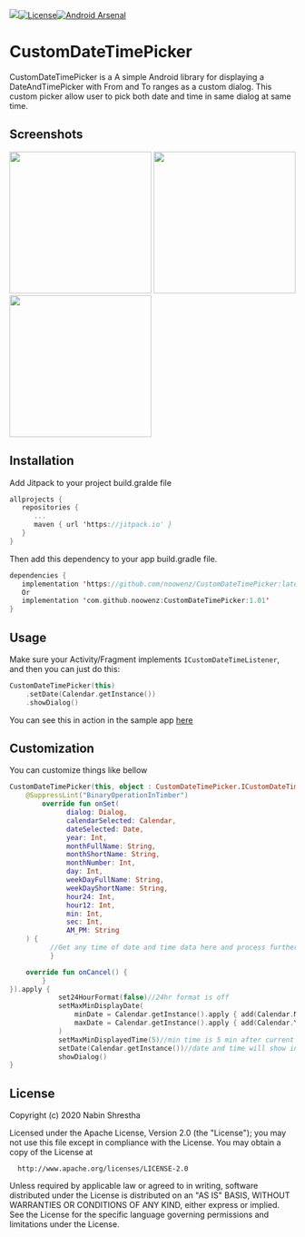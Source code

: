 [![](https://jitpack.io/v/noowenz/CustomDateTimePicker.svg)](https://jitpack.io/#noowenz/CustomDateTimePicker)[![License](https://img.shields.io/badge/License-Apache%202.0-blue.svg)](https://opensource.org/licenses/Apache-2.0)[![Android Arsenal]( https://img.shields.io/badge/Android%20Arsenal-CustomDateTimePicker-green.svg?style=flat )]( https://android-arsenal.com/details/1/8087 )

# CustomDateTimePicker

CustomDateTimePicker is a A simple Android library for displaying a DateAndTimePicker with From and To ranges as a custom dialog. This custom picker allow user to pick both date and time in same dialog at same time. 

## Screenshots

<img src="https://github.com/noowenz/CustomDateTimePicker/blob/master/art/customdatetimepickerbefore.png" width="250px" />
<img src="https://github.com/noowenz/CustomDateTimePicker/blob/master/art/customdatetimepickerbeforetime.png" width="250px" />
<img src="https://github.com/noowenz/CustomDateTimePicker/blob/master/art/customdatetimepickerafter.png" width="250px" />

## Installation

Add Jitpack to your project build.gralde file
      
```Kotlin
allprojects {
   repositories {
      ...
      maven { url 'https://jitpack.io' }
   }
}
```

Then add this dependency to your app build.gradle file.

```Kotlin
dependencies {
   implementation 'https://github.com/noowenz/CustomDateTimePicker:latest-release'
   Or
   implementation 'com.github.noowenz:CustomDateTimePicker:1.01'
}
```

## Usage

Make sure your Activity/Fragment implements `ICustomDateTimeListener`, and then you 
can just do this:
      
```Kotlin
CustomDateTimePicker(this)
	.setDate(Calendar.getInstance())
	.showDialog()
```
		    
You can see this in action in the sample app [here](https://github.com/noowenz/CustomDateTimePicker/blob/master/sample/src/main/java/com/noowenz/customdatetimepicker/MainActivity.kt)

## Customization
      
You can customize things like bellow

```Kotlin
CustomDateTimePicker(this, object : CustomDateTimePicker.ICustomDateTimeListener {
   	@SuppressLint("BinaryOperationInTimber")
        override fun onSet(
              dialog: Dialog,
              calendarSelected: Calendar,
              dateSelected: Date,
              year: Int,
              monthFullName: String,
              monthShortName: String,
              monthNumber: Int,
              day: Int,
              weekDayFullName: String,
              weekDayShortName: String,
              hour24: Int,
              hour12: Int,
              min: Int,
              sec: Int,
              AM_PM: String
	) {
          //Get any time of date and time data here and process further...
          }

	override fun onCancel() {
        }
}).apply {
            set24HourFormat(false)//24hr format is off
            setMaxMinDisplayDate(
                minDate = Calendar.getInstance().apply { add(Calendar.MINUTE, 5) }.timeInMillis,//min date is 5 min after current time
                maxDate = Calendar.getInstance().apply { add(Calendar.YEAR, 1) }.timeInMillis//max date is next 1 year 
            )
            setMaxMinDisplayedTime(5)//min time is 5 min after current time
            setDate(Calendar.getInstance())//date and time will show in dialog is current time and date. We can change this according to our need
            showDialog()
}
```

## License

Copyright (c) 2020 Nabin Shrestha

   Licensed under the Apache License, Version 2.0 (the "License");
   you may not use this file except in compliance with the License.
   You may obtain a copy of the License at
         
      http://www.apache.org/licenses/LICENSE-2.0

   Unless required by applicable law or agreed to in writing, software
   distributed under the License is distributed on an "AS IS" BASIS,
   WITHOUT WARRANTIES OR CONDITIONS OF ANY KIND, either express or implied.
   See the License for the specific language governing permissions and
   limitations under the License.
